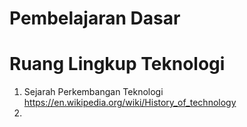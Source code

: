 # Pembelajaran Dasar

# **Ruang Lingkup Teknologi**

1. Sejarah Perkembangan Teknologi https://en.wikipedia.org/wiki/History_of_technology
2.
